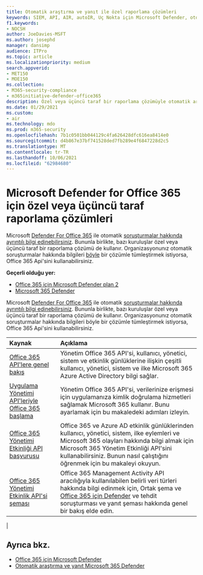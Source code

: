 ```yaml
---
title: Otomatik araştırma ve yanıt ile özel raporlama çözümleri
keywords: SIEM, API, AIR, autoIR, Uç Nokta için Microsoft Defender, otomatik araştırma, tümleştirme, özel rapor
f1.keywords:
- NOCSH
author: JoeDavies-MSFT
ms.author: josephd
manager: dansimp
audience: ITPro
ms.topic: article
ms.localizationpriority: medium
search.appverid:
- MET150
- MOE150
ms.collection:
- M365-security-compliance
- m365initiative-defender-office365
description: Özel veya üçüncü taraf bir raporlama çözümüyle otomatik araştırmayı ve yanıtı nasıl tümleştirin öğrenin.
ms.date: 01/29/2021
ms.custom:
- air
ms.technology: mdo
ms.prod: m365-security
ms.openlocfilehash: 7b1c0501bb044129c4fa626428dfc616ea8414e0
ms.sourcegitcommit: d4b867e37bf741528ded7fb289e4f6847228d2c5
ms.translationtype: MT
ms.contentlocale: tr-TR
ms.lasthandoff: 10/06/2021
ms.locfileid: "62984680"
---
```

# <a name="custom-or-third-party-reporting-solutions-for-microsoft-defender-for-office-365"></a>Microsoft Defender for Office 365 için özel veya üçüncü taraf raporlama çözümleri

Microsoft [Defender For Office 365](defender-for-office-365.md) ile otomatik [soruşturmalar hakkında ayrıntılı bilgi edinebilirsiniz](air-view-investigation-results.md). Bununla birlikte, bazı kuruluşlar özel veya üçüncü taraf bir raporlama çözümü de kullanır. Organizasyonunız otomatik soruşturmalar hakkında bilgileri [böyle](office-365-air.md) bir çözümle tümleştirmek istiyorsa, Office 365 Api'sini kullanabilirsiniz.

**Geçerli olduğu yer:**
- [Office 365 için Microsoft Defender plan 2](defender-for-office-365.md)
- [Microsoft 365 Defender](../defender/microsoft-365-defender.md)

Microsoft [Defender For Office 365](defender-for-office-365.md) ile otomatik [soruşturmalar hakkında ayrıntılı bilgi edinebilirsiniz](air-view-investigation-results.md). Bununla birlikte, bazı kuruluşlar özel veya üçüncü taraf bir raporlama çözümü de kullanır. Organizasyonunız otomatik soruşturmalar hakkında bilgileri böyle bir çözümle tümleştirmek istiyorsa, Office 365 Api'sini kullanabilirsiniz.

|Kaynak|Açıklama|
|:---|:---|
|[Office 365 API'lere genel bakış](/office/office-365-management-api/office-365-management-apis-overview)|Yönetim Office 365 API'si, kullanıcı, yönetici, sistem ve etkinlik günlüklerine ilişkin çeşitli kullanıcı, yönetici, sistem ve ilke Microsoft 365 Azure Active Directory bilgi sağlar.|
|[Uygulama Yönetimi API'leriyle Office 365 başlama](/office/office-365-management-api/get-started-with-office-365-management-apis)|Yönetim Office 365 API'si, verilerinize erişmesi için uygulamanıza kimlik doğrulama hizmetleri sağlamak Microsoft 365 kullanır. Bunu ayarlamak için bu makaledeki adımları izleyin.|
|[Office 365 Yönetimi Etkinliği API başvurusu](/office/office-365-management-api/office-365-management-activity-api-reference)|Office 365 ve Azure AD etkinlik günlüklerinden kullanıcı, yönetici, sistem, ilke eylemleri ve Microsoft 365 olayları hakkında bilgi almak için Microsoft 365 Yönetim Etkinliği API'sini kullanabilirsiniz. Bunun nasıl çalıştığını öğrenmek için bu makaleyi okuyun.|
|[Office 365 Yönetimi Etkinlik API'si şeması](/office/office-365-management-api/office-365-management-activity-api-schema)|Office 365 Management Activity API aracılığıyla [](/office/office-365-management-api/office-365-management-activity-api-schema#common-schema) kullanılabilen belirli veri türleri hakkında bilgi edinmek için, Ortak şema ve [Office 365 için Defender](/office/office-365-management-api/office-365-management-activity-api-schema#office-365-advanced-threat-protection-and-threat-investigation-and-response-schema) ve tehdit soruşturması ve yanıt şeması hakkında genel bir bakış elde edin.|
|

## <a name="see-also"></a>Ayrıca bkz.

- [Office 365 için Microsoft Defender](defender-for-office-365.md)
- [Otomatik araştırma ve yanıt Microsoft 365 Defender](/microsoft-365/security/defender/m365d-autoir)
